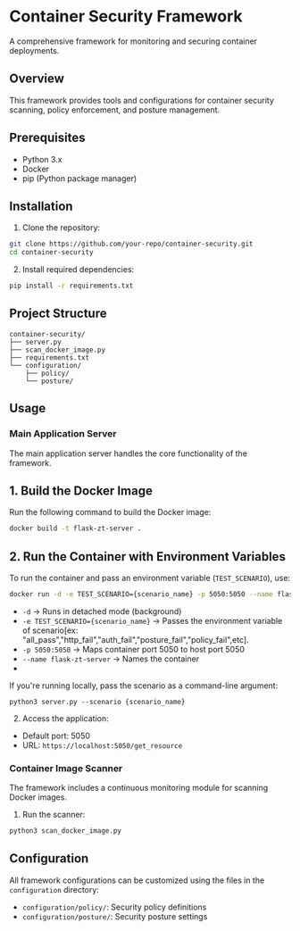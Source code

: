 # Container Security Framework

A comprehensive framework for monitoring and securing container deployments.

## Overview

This framework provides tools and configurations for container security scanning, policy enforcement, and posture management.

## Prerequisites

- Python 3.x
- Docker
- pip (Python package manager)

## Installation

1. Clone the repository:
```bash
git clone https://github.com/your-repo/container-security.git
cd container-security
```

2. Install required dependencies:
```bash
pip install -r requirements.txt
```

## Project Structure

```
container-security/
├── server.py
├── scan_docker_image.py
├── requirements.txt
└── configuration/
    ├── policy/
    └── posture/
```

## Usage

### Main Application Server

The main application server handles the core functionality of the framework.

## **1. Build the Docker Image**
Run the following command to build the Docker image:
```sh
docker build -t flask-zt-server .
```
## **2. Run the Container with Environment Variables**
To run the container and pass an environment variable (`TEST_SCENARIO`), use:
```sh
docker run -d -e TEST_SCENARIO={scenario_name} -p 5050:5050 --name flask-zt-server flask-zt-server
```
- `-d` → Runs in detached mode (background)
- `-e TEST_SCENARIO={scenario_name}` → Passes the environment variable of scenario[ex: "all_pass","http_fail","auth_fail","posture_fail","policy_fail",etc].
- `-p 5050:5050` → Maps container port 5050 to host port 5050
- `--name flask-zt-server` → Names the container
- 
If you're running locally, pass the scenario as a command-line argument:
```
python3 server.py --scenario {scenario_name}

```

2. Access the application:
- Default port: 5050
- URL: `https://localhost:5050/get_resource`
  
### Container Image Scanner

The framework includes a continuous monitoring module for scanning Docker images.

1. Run the scanner:
```bash
python3 scan_docker_image.py
```

## Configuration

All framework configurations can be customized using the files in the `configuration` directory:

- `configuration/policy/`: Security policy definitions
- `configuration/posture/`: Security posture settings



